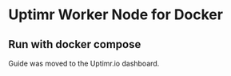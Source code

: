 # Uptimr Worker Node for Docker

## Run with docker compose

Guide was moved to the Uptimr.io dashboard.
